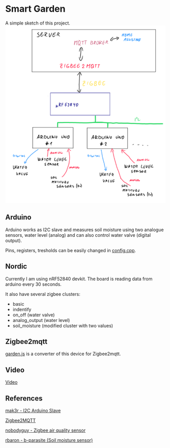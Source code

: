 # Smart Garden

A simple sketch of this project.
![How it works](Docs/images/image.png)

## Arduino
Arduino works as I2C slave and measures soil moisture using two analogue sensors, water level (analog) and can also control water valve (digital output). 

Pins, registers, tresholds can be easily changed in [config.cpp](/Arduino/include/config.cpp).

## Nordic
Currently I am using nRF52840 devkit. The board is reading data from arduino every 30 seconds. 

It also have several zigbee clusters:
 - basic
 - indentify
 - on_off (water valve)
 - analog_output (water level)
 - soil_moisture (modified cluster with two values)


## Zigbee2mqtt
[garden.js](/Zigbee2mqtt/garden.js) is a converter of this device for Zigbee2mqtt. 


## Video
[Video](https://photos.app.goo.gl/bV1H2QtREhb4gFk89)

## References
[mak3r - I2C Arduino Slave](https://github.com/mak3r/i2c-arduino-slave/tree/main)

[Zigbee2MQTT](https://www.zigbee2mqtt.io)

[nobodyguy - Zigbee air quality sensor](https://github.com/nobodyguy/zigbee_air_quality_monitor_firmware/)

[rbaron - b-parasite (Soil moisture sensor)](https://github.com/rbaron/b-parasite/)
